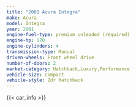 ```yaml
---
title: "2001 Acura Integra"
make: Acura
model: Integra
year: 2001
engine-fuel-type: premium unleaded (required)
engine-hp: 170
engine-cylinders: 4
transmission-type: Manual
driven-wheels: Front wheel drive
number-of-doors: 2
market-category: Hatchback,Luxury,Performance
vehicle-size: Compact
vehicle-style: 2dr Hatchback
---
```


{{< car_info >}}
